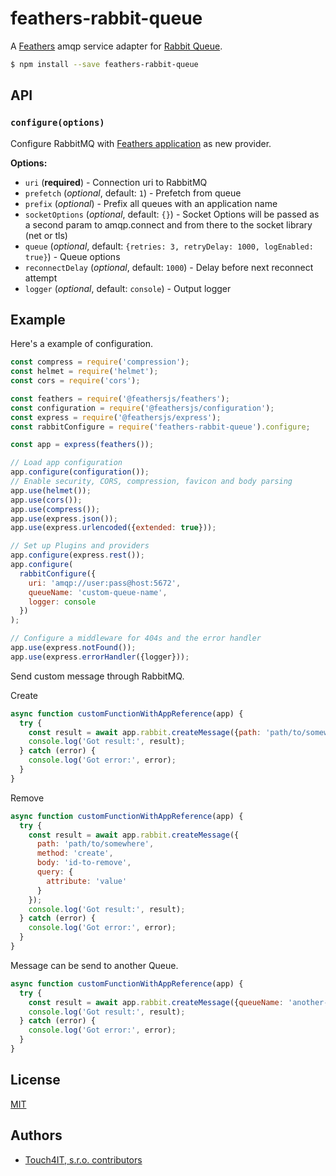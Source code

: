 # feathers-rabbit-queue

A [Feathers](https://feathersjs.com) amqp service adapter for [Rabbit Queue](https://github.com/Workable/rabbit-queue#readme).

```bash
$ npm install --save feathers-rabbit-queue
```

## API

### `configure(options)`

Configure RabbitMQ with [Feathers application](https://feathersjs.com) as new provider.

__Options:__

- `uri` (**required**) - Connection uri to RabbitMQ
- `prefetch` (*optional*, default: `1`) - Prefetch from queue
- `prefix` (*optional*) - Prefix all queues with an application name
- `socketOptions` (*optional*, default: `{}`) - Socket Options will be passed as a second param to amqp.connect and from there to the socket library (net or tls)
- `queue` (*optional*, default: `{retries: 3, retryDelay: 1000, logEnabled: true}`) - Queue options
- `reconnectDelay` (*optional*, default: `1000`) - Delay before next reconnect attempt
- `logger` (*optional*, default: `console`) - Output logger


## Example

Here's a example of configuration.

```js
const compress = require('compression');
const helmet = require('helmet');
const cors = require('cors');

const feathers = require('@feathersjs/feathers');
const configuration = require('@feathersjs/configuration');
const express = require('@feathersjs/express');
const rabbitConfigure = require('feathers-rabbit-queue').configure;

const app = express(feathers());

// Load app configuration
app.configure(configuration());
// Enable security, CORS, compression, favicon and body parsing
app.use(helmet());
app.use(cors());
app.use(compress());
app.use(express.json());
app.use(express.urlencoded({extended: true}));

// Set up Plugins and providers
app.configure(express.rest());
app.configure(
  rabbitConfigure({
    uri: 'amqp://user:pass@host:5672',
    queueName: 'custom-queue-name',
    logger: console
  })
);

// Configure a middleware for 404s and the error handler
app.use(express.notFound());
app.use(express.errorHandler({logger}));
```

Send custom message through RabbitMQ.

Create
```js
async function customFunctionWithAppReference(app) {
  try {
    const result = await app.rabbit.createMessage({path: 'path/to/somewhere', method: 'create', body: {}});
    console.log('Got result:', result);
  } catch (error) {
    console.log('Got error:', error);
  }
}
```

Remove
```js
async function customFunctionWithAppReference(app) {
  try {
    const result = await app.rabbit.createMessage({
      path: 'path/to/somewhere',
      method: 'create',
      body: 'id-to-remove',
      query: {
        attribute: 'value'
      }
    });
    console.log('Got result:', result);
  } catch (error) {
    console.log('Got error:', error);
  }
}
```

Message can be send to another Queue.

```js
async function customFunctionWithAppReference(app) {
  try {
    const result = await app.rabbit.createMessage({queueName: 'another-custom-queue', path: 'example/id-of-this-example', method: 'update', body: {}});
    console.log('Got result:', result);
  } catch (error) {
    console.log('Got error:', error);
  }
}
```

## License

[MIT](LICENSE)

## Authors

- [Touch4IT, s.r.o. contributors](https://github.com/touch4it/feathers-rabbit-queue/graphs/contributors)
